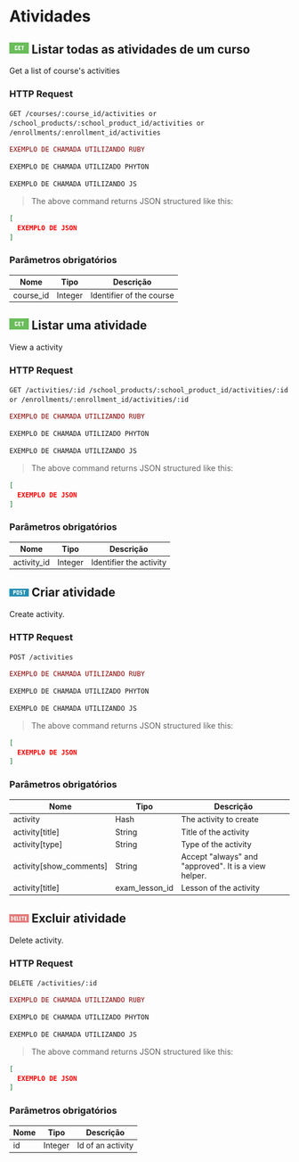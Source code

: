 # Atividades

## <img src="/images/get.png"> Listar todas as atividades de um curso

Get a list of course's activities
### HTTP Request

`GET /courses/:course_id/activities or /school_products/:school_product_id/activities or /enrollments/:enrollment_id/activities`

```ruby
EXEMPLO DE CHAMADA UTILIZANDO RUBY
```

```python
EXEMPLO DE CHAMADA UTILIZADO PHYTON
```

```javascript
EXEMPLO DE CHAMADA UTILIZANDO JS
```

> The above command returns JSON structured like this:

```json
[
  EXEMPLO DE JSON
]
```

### Parâmetros obrigatórios

Nome | Tipo | Descrição
--------- | ------- | -----------
course_id | Integer | Identifier of the course

## <img src="/images/get.png"> Listar uma atividade

View a activity

### HTTP Request

`GET /activities/:id /school_products/:school_product_id/activities/:id or /enrollments/:enrollment_id/activities/:id`

```ruby
EXEMPLO DE CHAMADA UTILIZANDO RUBY
```

```python
EXEMPLO DE CHAMADA UTILIZADO PHYTON
```

```javascript
EXEMPLO DE CHAMADA UTILIZANDO JS
```

> The above command returns JSON structured like this:

```json
[
  EXEMPLO DE JSON
]
```

### Parâmetros obrigatórios

Nome | Tipo | Descrição
--------- | ------- | -----------
activity_id | Integer | Identifier the activity

## <img src="/images/post.png"> Criar atividade

Create activity.

### HTTP Request

`POST /activities`

```ruby
EXEMPLO DE CHAMADA UTILIZANDO RUBY
```

```python
EXEMPLO DE CHAMADA UTILIZADO PHYTON
```

```javascript
EXEMPLO DE CHAMADA UTILIZANDO JS
```

> The above command returns JSON structured like this:

```json
[
  EXEMPLO DE JSON
]
```

### Parâmetros obrigatórios

Nome | Tipo | Descrição
--------- | ------- | -----------
activity | Hash | The activity to create
activity[title] | String | Title of the activity
activity[type] | String | Type of the activity
activity[show_comments] | String | Accept "always" and "approved". It is a view helper.
activity[title] | exam_lesson_id | Lesson of the activity

## <img src="/images/delete.png"> Excluir atividade

Delete activity.

### HTTP Request

`DELETE /activities/:id`

```ruby
EXEMPLO DE CHAMADA UTILIZANDO RUBY
```

```python
EXEMPLO DE CHAMADA UTILIZADO PHYTON
```

```javascript
EXEMPLO DE CHAMADA UTILIZANDO JS
```

> The above command returns JSON structured like this:

```json
[
  EXEMPLO DE JSON
]
```

### Parâmetros obrigatórios

Nome | Tipo | Descrição
--------- | ------- | -----------
id | Integer | Id of an activity